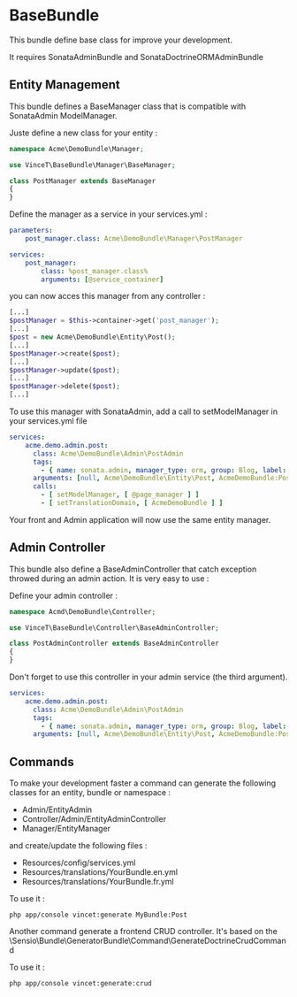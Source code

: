 BaseBundle
==========

This bundle define base class for improve your development.

It requires SonataAdminBundle and SonataDoctrineORMAdminBundle

Entity Management
-----------------

This bundle defines a BaseManager class that is compatible with SonataAdmin ModelManager.

Juste define a new class for your entity :
```php
namespace Acme\DemoBundle\Manager;

use VinceT\BaseBundle\Manager\BaseManager;

class PostManager extends BaseManager
{
}
```

Define the manager as a service in your services.yml :
```yml
parameters:
    post_manager.class: Acme\DemoBundle\Manager\PostManager

services:
    post_manager:
        class: %post_manager.class%
        arguments: [@service_container]
```
you can now acces this manager from any controller :
```php
[...]
$postManager = $this->container->get('post_manager');
[...]
$post = new Acme\DemoBundle\Entity\Post();
[...]
$postManager->create($post);
[...]
$postManager->update($post);
[...]
$postManager->delete($post);
[...]
```

To use this manager with SonataAdmin, add a call to setModelManager in your services.yml file
```yml
services:
    acme.demo.admin.post:
      class: Acme\DemoBundle\Admin\PostAdmin
      tags:
        - { name: sonata.admin, manager_type: orm, group: Blog, label: Post }
      arguments: [null, Acme\DemoBundle\Entity\Post, AcmeDemoBundle:PostAdmin]
      calls:
        - [ setModelManager, [ @page_manager ] ]
        - [ setTranslationDomain, [ AcmeDemoBundle ] ]
```

Your front and Admin application will now use the same entity manager.

Admin Controller
----------------

This bundle also define a BaseAdminController that catch exception throwed during an admin action. It is very easy to use :

Define your admin controller :
```php
namespace Acmd\DemoBundle\Controller;

use VinceT\BaseBundle\Controller\BaseAdminController;

class PostAdminController extends BaseAdminController
{
}
```

Don't forget to use this controller in your admin service (the third argument).
```yml
services:
    acme.demo.admin.post:
      class: Acme\DemoBundle\Admin\PostAdmin
      tags:
        - { name: sonata.admin, manager_type: orm, group: Blog, label: Post }
      arguments: [null, Acme\DemoBundle\Entity\Post, AcmeDemoBundle:PostAdmin]
```

Commands
--------

To make your development faster a command can generate the following classes for an entity, bundle or namespace :
* Admin/EntityAdmin
* Controller/Admin/EntityAdminController
* Manager/EntityManager

and create/update the following files :
* Resources/config/services.yml
* Resources/translations/YourBundle.en.yml
* Resources/translations/YourBundle.fr.yml

To use it :
```
php app/console vincet:generate MyBundle:Post
```

Another command generate a frontend CRUD controller. It's based on the \Sensio\Bundle\GeneratorBundle\Command\GenerateDoctrineCrudCommand

To use it :
```
php app/console vincet:generate:crud
```
